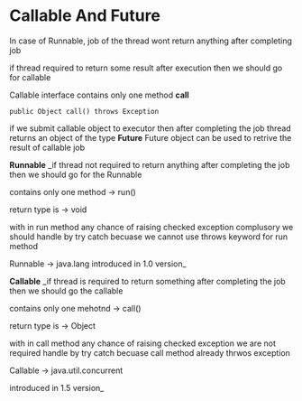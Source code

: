 # **Callable And Future**

In case of Runnable, job of the thread wont return anything after completing job

if thread required to return some result after execution then we should go for callable

Callable interface contains only one method **call**

`public Object call() throws Exception`

if we submit callable object to executor then after completing the job
thread returns an object of the type **Future**
Future object can be used to retrive the result of callable job


**Runnable**
_if thread not required to return anything after completing the job then
we should go for the Runnable

contains only one method -> run()

return type is -> void

with in run method any chance of raising checked exception complusory we should handle by try catch becuase we cannot use throws keyword for run method

Runnable -> java.lang
introduced in 1.0 version_


**Callable**
_if thread is required to return something after completing the job then we should go the callable

contains only one mehotnd -> call()

return type is -> Object

with in call method any chance of raising checked exception we are not required handle by try catch becuase call method already thrwos exception


Callable -> java.util.concurrent

introduced in 1.5 version_